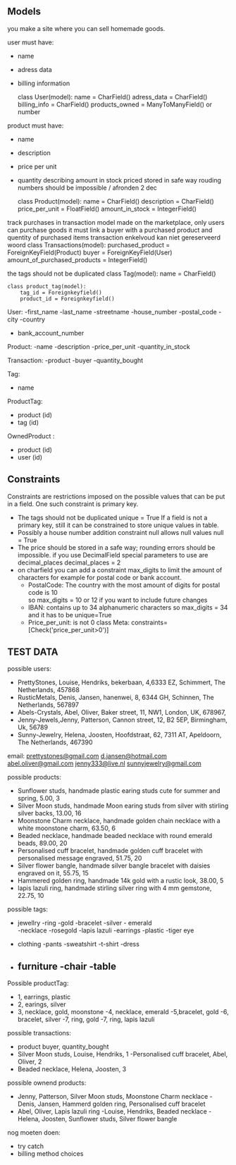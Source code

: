 ## Models
you make a site where you can sell homemade goods. 

user must have:
- name 
- adress data
- billing information

     class User(model):
        name = CharField()
        adress_data = CharField()
        billing_info = CharField()
        products_owned = ManyToManyField() or number 

product must have:
- name
- description
- price per unit
- quantity describing amount in stock
priced stored in safe way rouding numbers should be impossible / afronden 2 dec

    class Product(model):
        name = CharField()
        description = CharField()
        price_per_unit = FloatField()
        amount_in_stock = IntegerField()

track purchases in transaction model made on the marketplace, only users can purchase goods
it must link a buyer with a purchased product and quentity of purchased items 
transaction enkelvoud kan niet gereserveerd woord
    class Transactions(model):
        purchased_product = ForeignKeyField(Product)
        buyer = ForeignKeyField(User)
        amount_of_purchased_products = IntegerField()
    
the tags should not be duplicated 
    class Tag(model):
        name = CharField()

    class product_tag(model):
        tag_id = Foreignkeyfield()
        product_id = Foreignkeyfield()

User:
-first_name
-last_name
-streetname
-house_number
-postal_code
-city
-country 
- bank_account_number

Product:
-name 
-description 
-price_per_unit
-quantity_in_stock

Transaction:
-product 
-buyer 
-quantity_bought

Tag:
- name

ProductTag:
- product (id)
- tag (id)

OwnedProduct :
- product (id)
- user (id)
## Constraints 
Constraints are restrictions imposed on the possible values that can be put in a field. One such constraint is primary key.

- The tags should not be duplicated
    unique = True
  If a field is not a primary key, still it can be constrained to store unique values in table.
- Possibly a house number addition constraint null allows null values
      null = True
- The price should be stored in a safe way; rounding errors should be impossible.
  if you use DecimalField special parameters to use are decimal_places 
    decimal_places = 2
- on charfield you can add a constraint max_digits to limit the amount of characters 
  for example for postal code or bank account. 
     - PostalCode: The country with the most amount of digits for postal code is 10  
          so max_digits = 10 or 12 if you want to include future changes
     - IBAN: contains up to 34 alphanumeric characters 
          so max_digits = 34 and it has to be unique=True
     - Price_per_unit: is not 0 
         class Meta:
             constraints=[Check('price_per_unit>0')]

## TEST DATA
possible users:
- PrettyStones, Louise, Hendriks, bekerbaan, 4,6333 EZ, Schimmert, The Netherlands, 457868 
- RusticMetals, Denis, Jansen, hanenwei, 8, 6344 GH, Schinnen, The Netherlands, 567897
- Abels-Crystals, Abel, Oliver, Baker street, 11, NW1, London, UK, 678967,
- Jenny-Jewels,Jenny, Patterson, Cannon street, 12, B2 5EP, Birmingham, Uk, 56789
- Sunny-Jewelry, Helena, Joosten, Hoofdstraat, 62, 7311 AT, Apeldoorn, The Netherlands, 467390

email:
prettystones@gmail.com
d.jansen@hotmail.com
abel.oliver@gmail.com
jenny333@live.nl
sunnyjewelry@gmail.com


possible products:
- Sunflower studs, handmade plastic earing studs cute for summer and spring, 5.00, 3
- Silver Moon studs, handmade Moon earing studs from silver with stirling silver backs, 13.00, 16
- Moonstone Charm necklace, handmade golden chain necklace with a white moonstone charm, 63.50, 6
- Beaded necklace, handmade beaded necklace with round emerald beads, 89.00, 20
- Personalised cuff bracelet, handmade golden cuff bracelet with personalised message engraved, 51.75, 20
- Silver flower bangle, handmade silver bangle bracelet with daisies engraved on it, 55.75, 15
- Hammered golden ring, handmade 14k gold with a rustic look, 38.00, 5
- lapis lazuli ring, handmade stirling silver ring with 4 mm gemstone, 22.75, 10  

possible tags:
- jewellry 
   -ring      -gold
   -bracelet   -silver   - emerald         
   -necklace   -rosegold -lapis lazuli
   -earrings   -plastic  -tiger eye

- clothing 
  -pants 
  -sweatshirt 
  -t-shirt 
  -dress 

- furniture 
  -chair
  -table
  -

Possible productTag:
- 1, earrings, plastic
- 2, earings, silver
- 3, necklace, gold, moonstone
-4, necklace, emerald 
-5,bracelet, gold 
-6, bracelet, silver
-7, ring, gold
-7, ring, lapis lazuli

possible transactions:
- product buyer, quantity_bought
- Silver Moon studs, Louise, Hendriks, 1
-Personalised cuff bracelet, Abel, Oliver, 2
- Beaded necklace, Helena, Joosten, 3 

possible ownend products:
- Jenny, Patterson, Silver Moon studs, Moonstone Charm necklace 
-Denis, Jansen, Hammerd golden ring, Personalised cuff bracelet 
- Abel, Oliver, Lapis lazuli ring
-Louise, Hendriks, Beaded necklace 
-Helena, Joosten, Sunflower studs, Silver flower bangle  
        
nog moeten doen:
- try catch
- billing method choices

